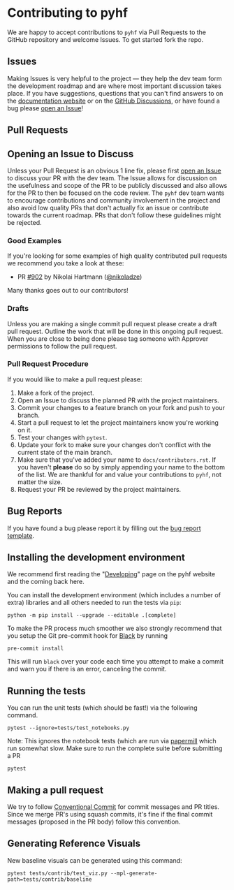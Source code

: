 # Contributing to pyhf

We are happy to accept contributions to `pyhf` via Pull Requests to the GitHub repository and welcome Issues.
To get started fork the repo.

## Issues

Making Issues is very helpful to the project &mdash; they help the dev team form the development roadmap and are where most important discussion takes place.
If you have suggestions, questions that you can't find answers to on the [documentation website](https://scikit-hep.org/pyhf/) or on the [GitHub Discussions](https://github.com/scikit-hep/pyhf/discussions), or have found a bug please [open an Issue](https://github.com/scikit-hep/pyhf/issues/new/choose)!

## Pull Requests

## Opening an Issue to Discuss

Unless your Pull Request is an obvious 1 line fix, please first [open an Issue](https://github.com/scikit-hep/pyhf/issues/new/choose) to discuss your PR with the dev team.
The Issue allows for discussion on the usefulness and scope of the PR to be publicly discussed and also allows for the PR to then be focused on the code review.
The `pyhf` dev team wants to encourage contributions and community involvement in the project and also avoid low quality PRs that don't actually fix an issue or contribute towards the current roadmap.
PRs that don't follow these guidelines might be rejected.

### Good Examples

If you're looking for some examples of high quality contributed pull requests we recommend you take a look at these:

- PR [#902](https://github.com/scikit-hep/pyhf/pull/902) by Nikolai Hartmann ([@nikoladze](https://github.com/nikoladze))

Many thanks goes out to our contributors!

### Drafts

Unless you are making a single commit pull request please create a draft pull request. Outline the work that will be done in this ongoing pull request. When you are close to being done please tag someone with Approver permissions to follow the pull request.

### Pull Request Procedure

If you would like to make a pull request please:

1. Make a fork of the project.
2. Open an Issue to discuss the planned PR with the project maintainers.
3. Commit your changes to a feature branch on your fork and push to your branch.
4. Start a pull request to let the project maintainers know you're working on it.
5. Test your changes with `pytest`.
6. Update your fork to make sure your changes don't conflict with the current state of the main branch.
7. Make sure that you've added your name to `docs/contributors.rst`.
If you haven't **please** do so by simply appending your name to the bottom of the list.
We are thankful for and value your contributions to `pyhf`, not matter the size.
8. Request your PR be reviewed by the project maintainers.

## Bug Reports

If you have found a bug please report it by filling out the [bug report template](https://github.com/scikit-hep/pyhf/issues/new?template=Bug-Report.md&labels=bug&title=Bug+Report+:+Title+Here).

## Installing the development environment

We recommend first reading the "[Developing](https://scikit-hep.org/pyhf/development.html)" page on the pyhf website and the coming back here.

You can install the development environment (which includes a number of extra) libraries and all others needed to run the tests via `pip`:

```console
python -m pip install --upgrade --editable .[complete]
```

To make the PR process much smoother we also strongly recommend that you setup the Git pre-commit hook for [Black](https://github.com/psf/black) by running

```console
pre-commit install
```

This will run `black` over your code each time you attempt to make a commit and warn you if there is an error, canceling the commit.

## Running the tests

You can run the unit tests (which should be fast!) via the following command.

```console
pytest --ignore=tests/test_notebooks.py
```

Note: This ignores the notebook tests (which are run via [papermill](https://github.com/nteract/papermill) which run somewhat slow.
Make sure to run the complete suite before submitting a PR

```console
pytest
```

## Making a pull request

We try to follow [Conventional Commit](https://www.conventionalcommits.org/) for commit messages and PR titles. Since we merge PR's using squash commits, it's fine if the final commit messages (proposed in the PR body) follow this convention.

## Generating Reference Visuals

New baseline visuals can be generated using this command:

```console
pytest tests/contrib/test_viz.py --mpl-generate-path=tests/contrib/baseline
```

